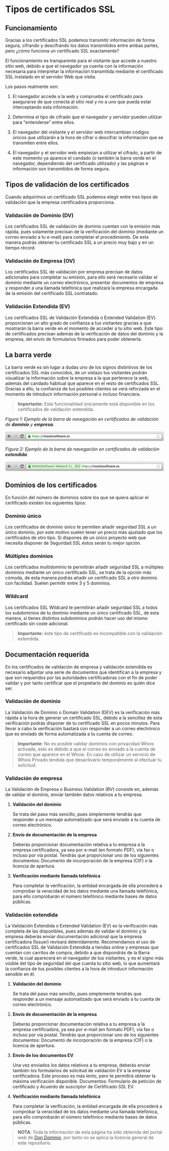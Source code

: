 # Tipos de certificados SSL

## Funcionamiento

Gracias a los certificados SSL podemos transmitir información de forma segura, cifrando y
descifrando los datos transmitidos entre ambas partes, pero ¿cómo funciona un certificado SSL
exactamente?

El funcionamiento es transparente para el visitante que accede a nuestro sitio web, debido a que el
navegador ya cuenta con la información necesaria para interpretar la información transmitida
mediante el certificado SSL instalado en el servidor Web que visita.

Los pasos realmente son:

1. El navegador accede a la web y comprueba el certificado para asegurarse de que conecta al sitio
real y no a uno que pueda estar interceptando esta información.

2. Determina el tipo de cifrado que el navegador y servidor pueden utilizar para "entenderse" entre
ellos.

3. El navegador del visitante y el servidor web intercambian códigos únicos que utilizarán a la
hora de cifrar o descifrar la información que se transmiten entre ellos.

4. El navegador y el servidor web empiezan a utilizar el cifrado, a partir de este momento ya
aparece el candado (o también la barra verde en el navegador, dependiendo del certificado
utilizado) y las páginas e información son transmitidos de forma segura.


## Tipos de validación de los certificados

Cuando adquirimos un certificado SSL podemos elegir entre tres tipos de validación que la empresa
certificadora proporciona.

### Validación de Dominio (DV)

Los certificados SSL de validación de dominio cuentan con la emisión más rápida, pues solamente
precisan de la verificación del dominio (mediante un correo enviado a tu e-mail) para completar el
procedimiento. De esta manera podrás obtener tu certificado SSL a un precio muy bajo y en un tiempo
récord.

### Validación de Empresa (OV)

Los certificados SSL de validación por empresa precisan de datos adicionales para completar su
emisión, para ello será necesario validar el dominio mediante un correo electrónico, presentar
documentos de empresa y responder a una llamada telefónica que realizará la empresa encargada de la
emisión del certificado SSL contratado.

### Validación Extendida (EV)

Los certificados SSL de Validación Extendida o Extended Validation (EV) proporcionan un alto grado
de confianza a tus visitantes gracias a que mostrarán la barra verde en el momento de acceder a tu
sitio web. Este tipo de certificados precisan además de la verificación de datos del dominio y la
empresa, del envío de formularios firmados para poder obtenerla.


## La barra verde

La barra verde es sin lugar a dudas uno de los signos distintivos de los certificados SSL más
conocidos, de un vistazo tus visitantes podrán visualizar la información sobre la empresa a la que
pertenece la web, además del candado habitual que aparece en el resto de certificados SSL. Gracias
a ello, la confianza de tus posibles clientes se verá reforzada en el momento de introducir
información personal o incluso financiera.

> **Importante:** Esta funcionalidad únicamente está disponible en los certificados de validación
> extendida.

_Figura 1: Ejemplo de la barra de navegación en certificados de validación de **dominio** y
**empresa**._

![Barra de navegación simple](images/green-bar-simple.png)

_Figura 2: Ejemplo de la barra de navegación en certificados de validación **extendida**._

![Barra de navegación verde](images/green-bar-extended.png)


## Dominios de los certificados

En función del número de dominios sobre los que se quiera aplicar el certificado existen los
siguientes tipos:

### Dominio único

Los certificados de dominio único te permiten añadir seguridad SSL a un único dominio, por este
motivo suelen tener un precio más ajustado que los certificados de otro tipo. Si dispones de un
único proyecto web que necesita disponer de Seguridad SSL éstos serán tu mejor opción.

### Múltiples dominios

Los certificados multidominio te permitirán añadir seguridad SSL a múltiples dominios mediante un
único certificado SSL, se trata de la opción más cómoda, de esta manera podrás añadir un
certificado SSL a otro dominio con facilidad. Suelen permitir entre 3 y 5 dominios.

### Wildcard

Los certificados SSL Wildcard te permitirán añadir seguridad SSL a todos los subdominios de tu
dominio mediante un único certificado SSL, de esta manera, si tienes distintos subdominios podrán
hacer uso del mismo certificado sin coste adicional.

> **Importante:** este tipo de certificado es incompatible con la validación extendida.


## Documentación requerida

En los certificados de validación de empresa y validación extendida es necesario adjuntar una serie
de documentos que identifican a la empresa y que son requeridos por las autoridades certificadoras
con el fin de poder validar y por tanto certificar que el propietario del dominio es quién dice
ser.

### Validación de dominio

La Validación de Dominio o Domain Validation (DEV) es la verificación más rápida a la hora de
generar un certificado SSL, debido a la sencillez de esta verificación podrás disponer de tu
certificado SSL en pocos minutos. Para llevar a cabo la verificación bastará con responder a un
correo electrónico que es enviado de forma automatizada a tu cuenta de correo.

> **Importante**: No es posible validar dominios con privacidad Whois activada, esto es debido a
> que el correo es enviado a la cuenta de correo que aparece en el Whois. En caso de utilizar un
> servicio de Whois Privado tendrás que desactivarlo temporalmente al efectuar tu solicitud.

### Validación de empresa

La Validación de Empresa o Business Validation (BV) consiste en, además de validar el dominio,
enviar también datos relativos a tu empresa.

1. **Validación del dominio**

	Se trata del paso más sencillo, pues simplemente tendrás que responder a un mensaje automatizado
  que será enviado a tu cuenta de correo electrónico.

2. **Envío de documentación de la empresa**

	Deberás proporcionar documentación relativa a tu empresa a la empresa certificadora, ya sea por
  e-mail (en formato PDF), vía fax o incluso por vía postal. Tendrás que proporcionar uno de los
  siguientes documentos: Documento de incorporación de la empresa (CIF) o la licencia de apertura.

3. **Verificación mediante llamada telefónica**

	Para completar la verificación, la entidad encargada de ella procederá a comprobar la veracidad
  de los datos mediante una llamada telefónica, para ello comprobarán el número telefónico mediante
  bases de datos públicas.

### Validación extendida

La Validación Extendida o Extended Validation (EV) es la verificación más completa de las
disponibles, pues además de validar el dominio y la empresa deberás enviar documentación adicional
que la empresa certificadora (Issuer) revisará detenidamente. Recomendamos el uso de certificados
SSL de Validación Extendida a tiendas online y empresas que cuentan con carritos de compra, debido
a que dispondrás de la Barra verde, la cual aparecerá en el navegador de tus visitantes, y es el
signo más visible del tipo de seguridad del que cuenta tu sitio web, lo que aumentará la confianza
de tus posibles clientes a la hora de introducir información sensible en él.

1. **Validación del dominio**

	Se trata del paso más sencillo, pues simplemente tendrás que responder a un mensaje automatizado
  que será enviado a tu cuenta de correo electrónico.

2. **Envío de documentación de la empresa**

	Deberás proporcionar documentación relativa a tu empresa a la empresa certificadora, ya sea por
  e-mail (en formato PDF), vía fax o incluso por vía postal. Tendrás que proporcionar uno de los
  siguientes documentos: Documento de incorporación de la empresa (CIF) o la licencia de apertura.
	
3. **Envío de los documentos EV**

	Una vez enviados los datos relativos a tu empresa, deberás enviar también los formularios de
  solicitud de validación EV a la empresa certificadora. Este proceso es más lento, pero te
  permitirá obtener la máxima verificación disponible. Documentos: Formulario de petición de
  certificado y Acuerdo de suscriptor de Certificado SSL EV.

4. **Verificación mediante llamada telefónica**

	Para completar la verificación, la entidad encargada de ella procederá a comprobar la veracidad
  de los datos mediante una llamada telefónica, para ello comprobarán el número telefónico mediante
  bases de datos públicas.

> **NOTA**: Toda la información de esta página ha sido obtenida del portal web de
> [*Don Dominio*](http://dondominio.com), por tanto no se aplica la licencia general de este
> repositorio.

